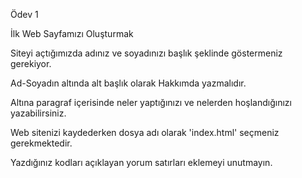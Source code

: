 Ödev 1

İlk Web Sayfamızı Oluşturmak

Siteyi açtığımızda adınız ve soyadınızı başlık şeklinde göstermeniz gerekiyor.

Ad-Soyadın altında alt başlık olarak Hakkımda yazmalıdır.

Altına paragraf içerisinde neler yaptığınızı ve nelerden hoşlandığınızı yazabilirsiniz.

Web sitenizi kaydederken dosya adı olarak 'index.html' seçmeniz gerekmektedir.

Yazdığınız kodları açıklayan yorum satırları eklemeyi unutmayın.
